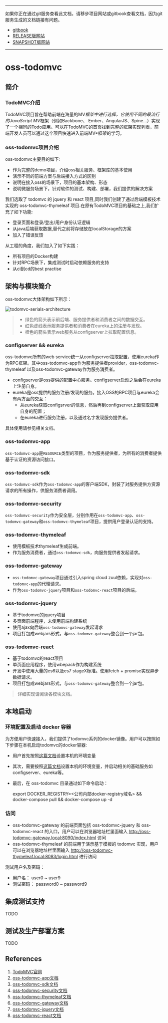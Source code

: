 -----
如果你正在通过git服务查看此文档，请移步项目网站或gitbook查看文档，因为git服务生成的文档链接有问题。
+ [gitbook](http://mvn-site.internal/oss-develop/gitbook)
+ [RELEASE版网站](http://mvn-site.internal/oss/staging)
+ [SNAPSHOT版网站](http://mvn-site.internal/oss-develop/staging)
-----

# oss-todomvc

## 简介
### TodoMVC介绍

TodoMVC项目旨在帮助前端在海量的MV*框架中进行选择，它使用不同的最流行的JavaScript MV*框架（例如Backbone、 Ember、AngularJS、Spine…）实现了一个相同的Todo应用。可以在TodoMVC的首页找到完整的框架实现列表，前端开发人员可以通过这个项目快速进入前端MV*框架的学习。

### oss-todomvc项目介绍

oss-todomvc主要目的如下:
+ 作为完整的demo项目，介绍oss相关服务、框架库的基本使用
+ 演示不同的前端方案与后端接入方式的区别
+ 说明在接入oss的场景下，项目的基本架构、形态
+ 说明微服务场景下，针对软件的测试、构建、部署，我们提供的解决方案
                 
我们选取了 todomvc 的 jquery 和 react 项目,同时我们创建了通过后端模板技术实现的 oss-todomvc-thymeleaf 项目.在原有TodoMVC项目的基础之上,我们扩充了如下功能:
+ 登录页面和登录/登出/用户身份认证逻辑
+ 从java后端获取数据,替代之前将存储放在localStorage的方案
+ 加入了错误反馈

从工程的角度，我们加入了如下实践：
+ 所有项目的Docker构建
+ 针对RPC场景下，集成测试时启动依赖服务的支持
+ 从ci到cd的best practise

## 架构与模块简介
oss-todomvc大体架构如下所示：

![todomvc-serials-architecture](src/readme/todomvc-serials-architecture.jpg)

> + 绿色的箭头表示前后端、服务提供者和消费者之间的数据交互。  
> + 红色虚线表示服务提供者和消费者在eureka上的注册与发现。  
> + 橙色的箭头表示web服务从configserver上拉取配置信息。  

### configserver && eureka

oss-todomvc所有的web service统一从configserver拉取配置，使用eureka作为RPC框架。其中oss-todomvc-app作为服务提供者provider，oss-todomvc-thymeleaf
以及oss-todomvc-gateway作为服务消费者。

+ configserver是oss提供的配置中心服务。configserver启动之后会在eureka上注册自身。
+ eureka是oss提供的服务注册/发现的服务。接入OSS的RPC项目与eureka会有两方面的交互：
    - 从eureka获取configsrver的信息，然后再到configserver上面获取应用自身的配置；
    - 在eureka进行服务注册，以及通过名字发现服务提供者。

具体使用请参见相关文档。

### oss-todomvc-app

`oss-todomvc-app`是`RESOURCE`类型的项目，作为服务提供者，为所有的消费者提供基于认证的资源访问接口。

### oss-todomvc-sdk

`oss-todomvc-sdk`作为`oss-todomvc-app`的客户端SDK，封装了对服务提供方资源请求的所有操作，供服务消费者调用。  

### oss-todomvc-security

`oss-todomvc-security`作为安全层，分别作用在`oss-todomvc-app`、`oss-todomvc-gateway`和`oss-todomvc-thymeleaf`项目，提供用户登录认证的支持。

### oss-todomvc-thymeleaf

+ 使用模板技术thymeleaf生成前端。
+ 作为服务消费者，通过`oss-todomvc-sdk`，向服务提供者发起请求。

### oss-todomvc-gateway

+ `oss-todomvc-gateway`项目通过引入spring cloud zuul依赖，实现对`oss-todomvc-app`的代理请求。
+ 作为`oss-todomvc-jquery`项目和`oss-todomvc-react`项目的后端。

### oss-todomvc-jquery

+ 基于todomvc的jquery项目
+ 多页面前端程序，未使用前端构建系统
+ 使用ajax向后端`oss-todomvc-gateway`发起请求
+ 项目打包成webjars形式，与`oss-todomvc-gateway`整合到一个jar包。

### oss-todomvc-react

+ 基于todomvc的react项目
+ 单页面应用程序，使用wbepack作为构建系统
+ 开发中使用大量的es6以及es7 stageX标准。使用fetch + promise实现异步数据请求。
+ 项目打包成webjars形式，与`oss-todomvc-gateway`整合到一个jar包。

> 详细实现请阅读各模块文档。

## 本地启动

### 环境配置及启动 docker 容器
为方便用户快速接入，我们提供了todomvc系列的docker镜像。用户可以按照如下步骤在本机启动todomvc的docker容器: 

+ 用户首先按照[这篇文档](http://mvn-site.internal/oss-develop/gitbook/docs/oss/CONTRIBUTION.html)设置本机的环境变量
+ 其次，需要按照[这篇文档](http://mvn-site.internal/oss-develop/gitbook/docs/oss-environment/)设置本机的环境变量，并启动相关的基础服务如configserver、eureka等。
+ 最后，在 oss-todomvc 目录通过如下命令启动：

    export DOCKER_REGISTRY=<公司内部docker-registry域名> && \
    docker-compose pull && docker-compose up -d

### 访问
+ oss-todomvc-gateway 的前端页面包括 oss-todomvc-jquery 和 oss-todomvc-react 的入口，用户可以在浏览器地址栏里面输入 http://oss-todomvc-gateway.local:8090/index.html 访问
+ oss-todomvc-thymeleaf 的前端用于演示基于模板的 todomvc 实现，用户可以在浏览器地址栏里面输入 http://oss-todomvc-thymeleaf.local:8083/login.html 进行访问

测试用户名及密码：
+ 用户名： user0 ~ user9
+ 测试密码： password0 ~ password9

## 集成测试支持

TODO

## 测试及生产部署方案


TODO

## References
1. [TodoMVC官网](http://todomvc.com/)
2. [oss-todomvc-app文档](oss-todomvc-app/README.md)
3. [oss-todomvc-sdk文档](oss-todomvc-sdk/README.md)
4. [oss-todomvc-security文档](oss-todomvc-security/README.md)
5. [oss-todomvc-thymeleaf文档](oss-todomvc-thymeleaf/README.md)
6. [oss-todomvc-gateway文档](oss-todomvc-gateway/README.md)
7. [oss-todomvc-jquery文档](oss-todomvc-jquery/README.md)
8. [oss-todomvc-react文档](oss-todomvc-react/README.md)
